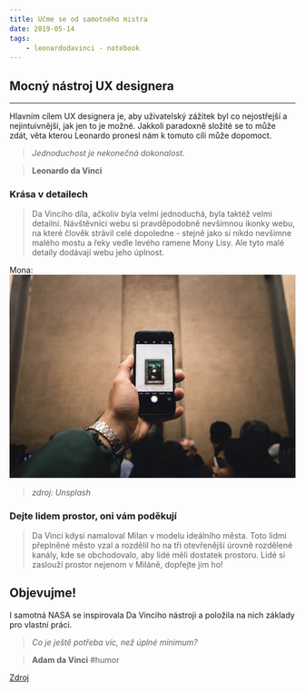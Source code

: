 ```yaml
---
title: Učme se od samotného mistra
date: 2019-05-14
tags: 
    - leonardodavinci - notebook
---
```


## Mocný nástroj UX designera

***

Hlavním cílem UX designera je, aby uživatelský zážitek byl co nejostřejší a nejintuivnější, jak jen to je možné. Jakkoli paradoxně složité se to může zdát, věta kterou Leonardo pronesl nám k tomuto cíli může dopomoct.

> *Jednoduchost je nekonečná dokonalost.*

> **Leonardo da Vinci**

### Krása v detailech


> Da Vinciho díla, ačkoliv byla velmi jednoduchá, byla taktéž velmi detailní. Návštěvníci webu si pravděpodobně nevšimnou ikonky webu, na které člověk strávil celé dopoledne - stejně jako si nikdo nevšimne malého mostu a řeky vedle levého ramene Mony Lisy. Ale tyto malé detaily dodávají webu jeho úplnost.
 
Mona: ![Mona Lisa v Iphonu který byl vyfocen](https://raw.githubusercontent.com/AdamdaVinci/muj-webovy-projekt/master/static/images/mona.jpg "Mona Lisa")

> *zdroj: Unsplash*

### Dejte lidem prostor, oni vám poděkují


>Da Vinci kdysi namaloval Milan v modelu ideálního města. Toto lidmi přeplněné město vzal a rozdělil ho na tři otevřenější úrovně rozdělené kanály, kde se obchodovalo, aby lidé měli dostatek prostoru. Lidé si zaslouží prostor nejenom v Miláně, dopřejte jim ho!


## Objevujme!

I samotná NASA se inspirovala Da Vinciho nástroji a položila na nich základy pro vlastní práci. 

> *Co je ještě potřeba víc, než úplné minimum?*

> **Adam da Vinci** #humor

[Zdroj](https://medium.com/@metalpotatouk/take-a-website-design-lesson-from-leonardo-da-vinci-f751918da680 "Zdroj") 